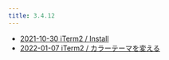 ```yaml
---
title: 3.4.12
---
```



- [2021-10-30 iTerm2 / Install](./../../../../../d/2021/10/30/iTerm2_をインストールする.md)
- [2022-01-07 iTerm2 / カラーテーマを変える](./../../../../../d/2022/01/07/iTerm2_のカラーテーマを変える.md)




